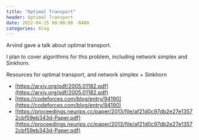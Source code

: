 ```yaml
---
title: "Optimal Transport"
header: Optimal Transport
date: 2022-04-25 00:00:00 -0400
categories: blog
---
```


Arvind gave a talk about optimal transport.

I plan to cover algorithms for this problem,
including network simplex and Sinkhorn.

Resources for optimal transport, and network simplex + Sinkhorn
- [https://arxiv.org/pdf/2005.01182.pdf](https://arxiv.org/pdf/2005.01182.pdf)
- [https://codeforces.com/blog/entry/94190](https://codeforces.com/blog/entry/94190)
- [https://proceedings.neurips.cc/paper/2013/file/af21d0c97db2e27e13572cbf59eb343d-Paper.pdf](https://proceedings.neurips.cc/paper/2013/file/af21d0c97db2e27e13572cbf59eb343d-Paper.pdf)

